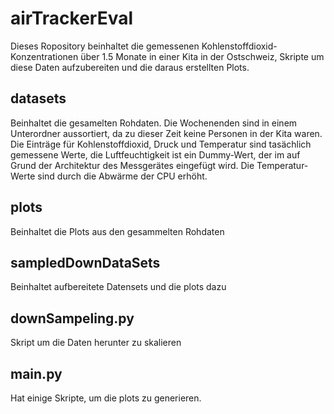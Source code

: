 # airTrackerEval

Dieses Ropository beinhaltet die gemessenen Kohlenstoffdioxid-Konzentrationen über 1.5 Monate in einer Kita in der Ostschweiz, Skripte um diese Daten aufzubereiten und die daraus erstellten Plots.

## datasets
Beinhaltet die gesamelten Rohdaten. Die Wochenenden sind in einem Unterordner aussortiert, da zu dieser Zeit keine Personen in der Kita waren. Die Einträge für Kohlenstoffdioxid, Druck und Temperatur sind tasächlich gemessene Werte, die Luftfeuchtigkeit ist ein Dummy-Wert, der im auf Grund der Architektur des Messgerätes eingefügt wird. Die Temperatur-Werte sind durch die Abwärme der CPU erhöht.

## plots
Beinhaltet die Plots aus den gesammelten Rohdaten

## sampledDownDataSets
Beinhaltet aufbereitete Datensets und die plots dazu

## downSampeling.py
Skript um die Daten herunter zu skalieren

## main.py
Hat einige Skripte, um die plots zu generieren.
